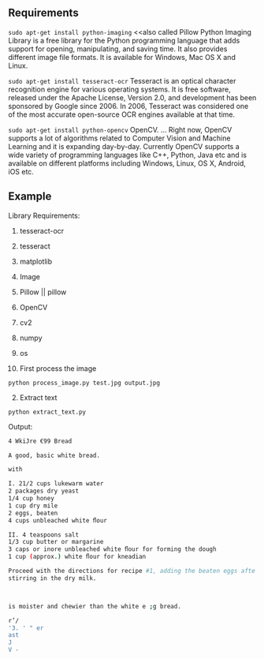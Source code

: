 ## Requirements

`sudo apt-get install python-imaging` <<also called Pillow
	Python Imaging Library is a free library for the Python programming language that adds support for opening, manipulating, and saving time. It also provides
different image file formats. It is available for Windows, Mac OS X and Linux.

`sudo apt-get install tesseract-ocr`
Tesseract is an optical character recognition engine for various operating systems. It is free software, released under the Apache License, 
Version 2.0, and development has been sponsored by Google since 2006. In 2006, Tesseract was considered one of the most accurate open-source 
OCR engines available at that time.

`sudo apt-get install python-opencv`
OpenCV. ... Right now, OpenCV supports a lot of algorithms related to Computer Vision and Machine Learning and it is expanding day-by-day. 
Currently OpenCV supports a wide variety of programming languages like C++, Python, Java etc and is available on different platforms 
including Windows, Linux, OS X, Android, iOS etc.

## Example

Library Requirements:
1. tesseract-ocr
2. tesseract
3. matplotlib
4. Image
5. Pillow || pillow
6. OpenCV
7. cv2
8. numpy
9. os

1. First process the image

`python process_image.py test.jpg output.jpg`

2. Extract text

`python extract_text.py`

Output:

```bash
4 WkiJre €99 Bread

A good, basic white bread.

with

I. 21/2 cups lukewarm water
2 packages dry yeast
1/4 cup honey
1 cup dry mile
2 eggs, beaten
4 cups unbleached white ﬂour

II. 4 teaspoons salt
1/3 cup butter or margarine
3 caps or inore unbleached white ﬂour for forming the dough
1 cup (approx.) white ﬂour for kneadian

Proceed with the directions for recipe #1, adding the beaten eggs afte
stirring in the dry milk.



is moister and chewier than the white e ;g bread.

r’/
'3. ' " er
ast
J
V -

```

